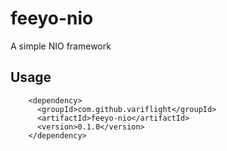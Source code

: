 # feeyo-nio

A simple NIO framework


## Usage

```
	<dependency>
	  <groupId>com.github.variflight</groupId>
	  <artifactId>feeyo-nio</artifactId>
	  <version>0.1.0</version>
	</dependency>
	
```